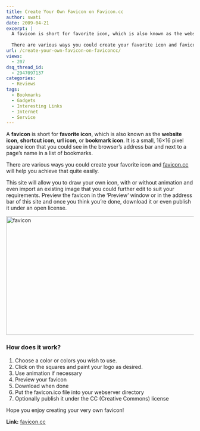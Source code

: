```yaml
---
title: Create Your Own Favicon on Favicon.cc
author: swati
date: 2009-04-21
excerpt: |
  A favicon is short for favorite icon, which is also known as the website icon, shortcut icon, url icon, or bookmark icon. It is a small, 16x16 pixel square icon that you could see in the browser's address bar and next to a page's name in a list of bookmarks.
  
  There are various ways you could create your favorite icon and favicon.cc will help you achieve that quite easily.
url: /create-your-own-favicon-on-faviconcc/
views:
  - 207
dsq_thread_id:
  - 2947097137
categories:
  - Reviews
tags:
  - Bookmarks
  - Gadgets
  - Interesting Links
  - Internet
  - Service
---
```

A **favicon** is short for **favorite icon**, which is also known as the **website icon**, **shortcut icon**, **url icon**, or **bookmark icon**. It is a small, 16&#215;16 pixel square icon that you could see in the browser&#8217;s address bar and next to a page&#8217;s name in a list of bookmarks.

There are various ways you could create your favorite icon and <a href="http://www.favicon.cc/" onclick="_gaq.push(['_trackEvent', 'outbound-article', 'http://www.favicon.cc/', 'favicon.cc']);" title="favicon"  target="_self">favicon.cc</a> will help you achieve that quite easily.

This site will allow you to draw your own icon, with or without animation and even import an existing image that you could further edit to suit your requirements. Preview the favicon in the &#8216;Preview&#8217; window or in the address bar of this site and once you think you&#8217;re done, download it or even publish it under an open license.

<img class="aligncenter size-medium wp-image-6125" src="http://cdn.devilsworkshop.org/files/2009/04/favicon-600x318.jpg" alt="favicon" width="600" height="318" />

### How does it work?

  1. Choose a color or colors you wish to use.
  2. Click on the squares and paint your logo as desired.
  3. Use animation if necessary
  4. Preview your favicon
  5. Download when done
  6. Put the favicon.ico file into your webserver directory
  7. Optionally publish it under the CC (Creative Commons) license

Hope you enjoy creating your very own favicon!

**Link:** <a href="http://www.favicon.cc/" onclick="_gaq.push(['_trackEvent', 'outbound-article', 'http://www.favicon.cc/', 'favicon.cc']);" title="Favicon"  target="_self">favicon.cc</a>
